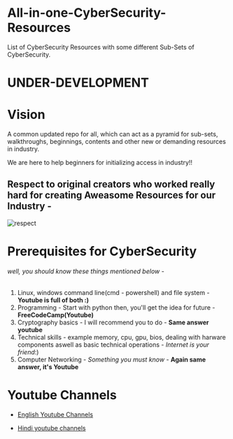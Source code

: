 # All-in-one-CyberSecurity-Resources
List of CyberSecurity Resources with some different Sub-Sets of CyberSecurity.

# UNDER-DEVELOPMENT

# Vision  
A common updated repo for all, which can act as a pyramid for sub-sets, walkthroughs, beginnings, contents and other new or demanding resources in industry. 

We are here to help beginners for initializing access in industry!!

## Respect to  original creators who worked really hard for creating Aweasome Resources for our Industry -

![respect](https://user-images.githubusercontent.com/71017420/187759532-30ab6b9b-416a-475c-9915-26f71c91c0ca.jpeg)

# Prerequisites for CyberSecurity

###### well, you should know these things mentioned below - 
1. Linux, windows command line(cmd - powershell) and file system - **Youtube is full of both :)**
2. Programming - Start with python then, you'll get the idea for future -  **FreeCodeCamp(Youtube)**
3. Cryptography basics - I will recommend you to do  -  **Same answer youtube**
4. Technical skills - example memory, cpu, gpu, bios, dealing with harware components aswell as basic technical operations - *Internet is your friend*:)
5. Computer Networking - *Something you must know* - **Again same answer, it's Youtube**

# Youtube Channels

* [English Youtube Channels](https://github.com/vatsalgupta67/All-in-one-CyberSecurity-Resources/blob/main/Common-English-Youtube-Channels)


* [Hindi youtube channels](https://github.com/vatsalgupta67/All-in-one-CyberSecurity-Resources/blob/main/Common-Hindi-Youtube-Channels)
